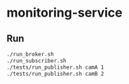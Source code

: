 # monitoring-service

## Run

```bash
./run_broker.sh
./run_subscriber.sh
./tests/run_publisher.sh camA 1
./tests/run_publisher.sh camB 2
```